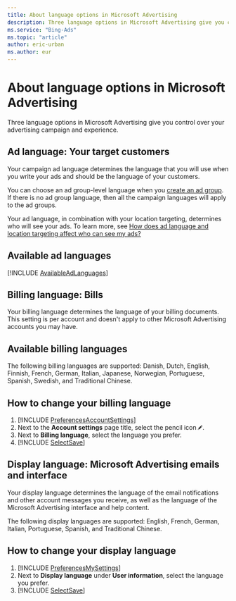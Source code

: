 ```yaml
---
title: About language options in Microsoft Advertising
description: Three language options in Microsoft Advertising give you control over your advertising campaign and experience: ad language, billing language, and display language.
ms.service: "Bing-Ads"
ms.topic: "article"
author: eric-urban
ms.author: eur
---
```


# About language options in Microsoft Advertising

Three language options in Microsoft Advertising give you control over your advertising campaign and experience.

## Ad language: Your target customers
Your campaign ad language determines the language that you will use when you write your ads and should be the language of your customers.

You can choose an ad group-level language when you [create an ad group](./hlp_BA_CONC_NewAd_CreateANewAdGroup.md). If there is no ad group language, then all the campaign languages will apply to the ad groups.

Your ad language, in combination with your location targeting, determines who will see your ads. To learn more, see [How does ad language and location targeting affect who can see my ads?](./hlp_BA_CONC_LocTargetAndLang.md)

## Available ad languages

[!INCLUDE [AvailableAdLanguages](./includes/AvailableAdLanguages.md)]
## Billing language: Bills
Your billing language determines the language of your billing documents. This setting is per account and doesn't apply to other Microsoft Advertising accounts you may have.

## Available billing languages

The following billing languages are supported: Danish, Dutch, English, Finnish, French, German, Italian, Japanese, Norwegian, Portuguese, Spanish, Swedish, and Traditional Chinese.

## How to change your billing language

1. [!INCLUDE [PreferencesAccountSettings](./includes/PreferencesAccountSettings.md)]
1. Next to the **Account settings** page title, select the pencil icon ![edit icon](../images/BA_icon_edit.png).
1. Next to **Billing language**, select the language you prefer.
1. [!INCLUDE [SelectSave](./includes/SelectSave.md)]

## Display language: Microsoft Advertising emails and interface
Your display language determines the language of the email notifications and other account messages you receive, as well as the language of the Microsoft Advertising interface and help content.

The following display languages are supported: English, French, German, Italian, Portuguese, Spanish, and Traditional Chinese.

## How to change your display language

1. [!INCLUDE [PreferencesMySettings](./includes/PreferencesMySettings.md)]
1. Next to **Display language** under **User information**, select the language you prefer.
1. [!INCLUDE [SelectSave](./includes/SelectSave.md)]


